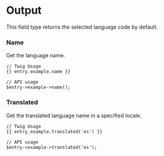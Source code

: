 # Output

This field type returns the selected language code by default.

### Name

Get the language name.

```
// Twig Usage
{{ entry.example.name }}

// API usage
$entry->example->name();
```

### Translated

Get the translated language name in a specified locale.

```
// Twig Usage
{{ entry.example.translated('es') }}

// API usage
$entry->example->translated('es');
```
